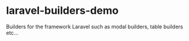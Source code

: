 # laravel-builders-demo
Builders for the framework Laravel such as modal builders, table builders etc...
